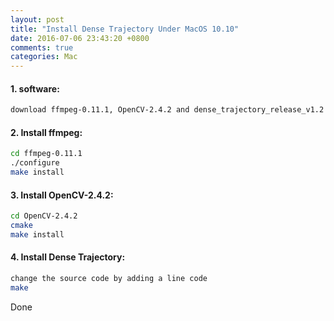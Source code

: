 ```yaml
---
layout: post
title: "Install Dense Trajectory Under MacOS 10.10"
date: 2016-07-06 23:43:20 +0800
comments: true
categories: Mac
---
```


#### 1. software:

```sh
download ffmpeg-0.11.1, OpenCV-2.4.2 and dense_trajectory_release_v1.2
```
<!--more-->

#### 2. Install ffmpeg:
```sh
cd ffmpeg-0.11.1
./configure
make install
```

#### 3. Install OpenCV-2.4.2:
```sh
cd OpenCV-2.4.2
cmake
make install
```

#### 4. Install Dense Trajectory:
```sh
change the source code by adding a line code
make
```

Done